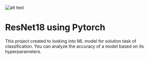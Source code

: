 ![alt text](link\Resnet.gif)

<!-- <img src="C:\Users\Admin\Project_CV\Model_ResNet18_MNIST\link\Resnet.gif" width="900" height="220"> -->

#  **ResNet18 using Pytorch**

This project created to looking into ML model for solution task of classification.
You can analyze the accuracy of a model based on its hyperparameters.
